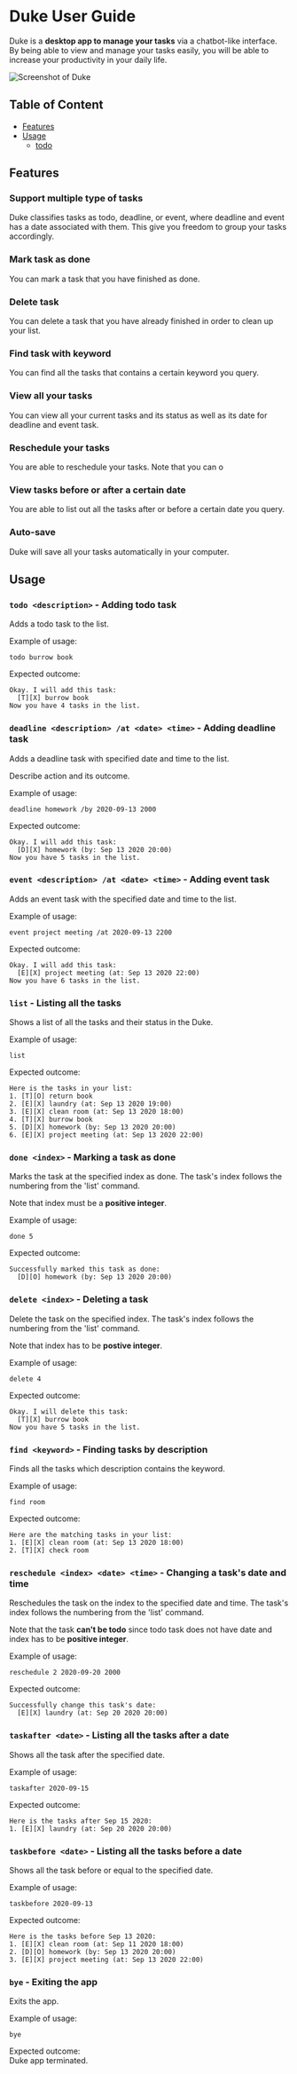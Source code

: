 # Duke User Guide
Duke is a **desktop app to manage your tasks** via a chatbot-like interface. By being able to view
and manage your tasks easily, you will be able to increase your productivity in your daily life.

![Screenshot of Duke](Ui.png)

## Table of Content

- [Features](#features)
- [Usage](#usage)
    - [todo](#todo-description---adding-todo-task)
    
## Features 

### Support multiple type of tasks
Duke classifies tasks as todo, deadline, or event, where deadline and event has a date associated with them. This give you freedom to
group your tasks accordingly.

### Mark task as done
You can mark a task that you have finished as done.

### Delete task
You can delete a task that you have already finished in order to clean up your list.

### Find task with keyword
You can find all the tasks that contains a certain keyword you query.

### View all your tasks
You can view all your current tasks and its status as well as its date for deadline and event task.

### Reschedule your tasks
You are able to reschedule your tasks. Note that you can o

### View tasks before or after a certain date
You are able to list out all the tasks after or before a certain date you query. 

### Auto-save
Duke will save all your tasks automatically in your computer.

## Usage

### `todo <description>` - Adding todo task

Adds a todo task to the list.

Example of usage: 

`todo burrow book`

Expected outcome:

```
Okay. I will add this task:
  [T][X] burrow book
Now you have 4 tasks in the list.
```

### `deadline <description> /at <date> <time>` - Adding deadline task

Adds a deadline task with specified date and time to the list.

Describe action and its outcome.

Example of usage: 

`deadline homework /by 2020-09-13 2000`

Expected outcome:

```
Okay. I will add this task:
  [D][X] homework (by: Sep 13 2020 20:00)
Now you have 5 tasks in the list.
```

### `event <description> /at <date> <time>` - Adding event task

Adds an event task with the specified date and time to the list.

Example of usage: 

`event project meeting /at 2020-09-13 2200`

Expected outcome:

```
Okay. I will add this task:
  [E][X] project meeting (at: Sep 13 2020 22:00)
Now you have 6 tasks in the list.
```

### `list` - Listing all the tasks

Shows a list of all the tasks and their status in the Duke.

Example of usage: 

`list`

Expected outcome:

```
Here is the tasks in your list:
1. [T][O] return book
2. [E][X] laundry (at: Sep 13 2020 19:00)
3. [E][X] clean room (at: Sep 13 2020 18:00)
4. [T][X] burrow book
5. [D][X] homework (by: Sep 13 2020 20:00)
6. [E][X] project meeting (at: Sep 13 2020 22:00)
```

### `done <index>` - Marking a task as done

Marks the task at the specified index as done. 
The task's index follows the numbering from the 'list' command. 


Note that index must be a **positive integer**.

Example of usage: 

`done 5`

Expected outcome:

```
Successfully marked this task as done:
  [D][O] homework (by: Sep 13 2020 20:00)
```

### `delete <index>` - Deleting a task

Delete the task on the specified index.
The task's index follows the numbering from the 'list' command.


Note that index has to be **postive integer**.

Example of usage: 

`delete 4`

Expected outcome:

```
Okay. I will delete this task:
  [T][X] burrow book
Now you have 5 tasks in the list.
```

### `find <keyword>` - Finding tasks by description

Finds all the tasks which description contains the keyword.

Example of usage:

`find room`

Expected outcome:

```
Here are the matching tasks in your list:
1. [E][X] clean room (at: Sep 13 2020 18:00)
2. [T][X] check room
```

### `reschedule <index> <date> <time>` - Changing a task's date and time

Reschedules the task on the index to the specified date and time.
The task's index follows the numbering from the 'list' command.


Note that the task **can't be todo** since todo task does not have date
 and index has to be **positive integer**.

Example of usage:

`reschedule 2 2020-09-20 2000`

Expected outcome:

```
Successfully change this task's date:
  [E][X] laundry (at: Sep 20 2020 20:00)
```

### `taskafter <date>` - Listing all the tasks after a date

Shows all the task after the specified date.

Example of usage:

`taskafter 2020-09-15`

Expected outcome:

```
Here is the tasks after Sep 15 2020:
1. [E][X] laundry (at: Sep 20 2020 20:00)
```

### `taskbefore <date>` - Listing all the tasks before a date

Shows all the task before or equal to the specified date.

Example of usage:

`taskbefore 2020-09-13`

Expected outcome:

```
Here is the tasks before Sep 13 2020:
1. [E][X] clean room (at: Sep 11 2020 18:00)
2. [D][O] homework (by: Sep 13 2020 20:00)
3. [E][X] project meeting (at: Sep 13 2020 22:00)
```

### `bye` - Exiting the app

Exits the app.

Example of usage:

`bye`

Expected outcome:\
Duke app terminated.